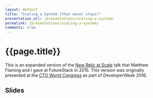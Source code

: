 ```yaml
---
layout: default
title: "Scaling a System (that never stops)"
presentation_url: /presentations/scaling-a-system/
permalink: /presentations/scaling-a-system/
comments: true
---
```


# {{page.title}}

This is an expanded version of the [New Relic at Scale](../new-relic-at-scale/) talk that Matthew Flaming and I gave at FutureStack in 2015. This version was originally presented at the [CTO World Congress](http://www.ctoworldcongress.com/) as part of DeveloperWeek 2016.

## Slides

<script async class="speakerdeck-embed" data-id="451aaef74f544f488dc70e12212aac16" data-ratio="1.77777777777778" src="//speakerdeck.com/assets/embed.js"></script>
